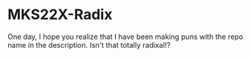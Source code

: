 # MKS22X-Radix
One day, I hope you realize that I have been making puns with the repo name in the description. Isn't that totally radixal!?
